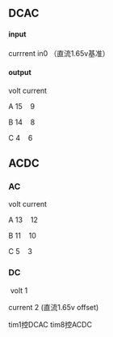 

## DCAC

#### input

currrent in0 （直流1.65v基准）

#### output

   volt   current 

A 15    9

B 14    8

C 4    6

## ACDC

### AC

   volt  current

A 13    12

B 11    10

C 5    3

### DC

 volt 1

current 2 (直流1.65v offset)







tim1控DCAC tim8控ACDC
